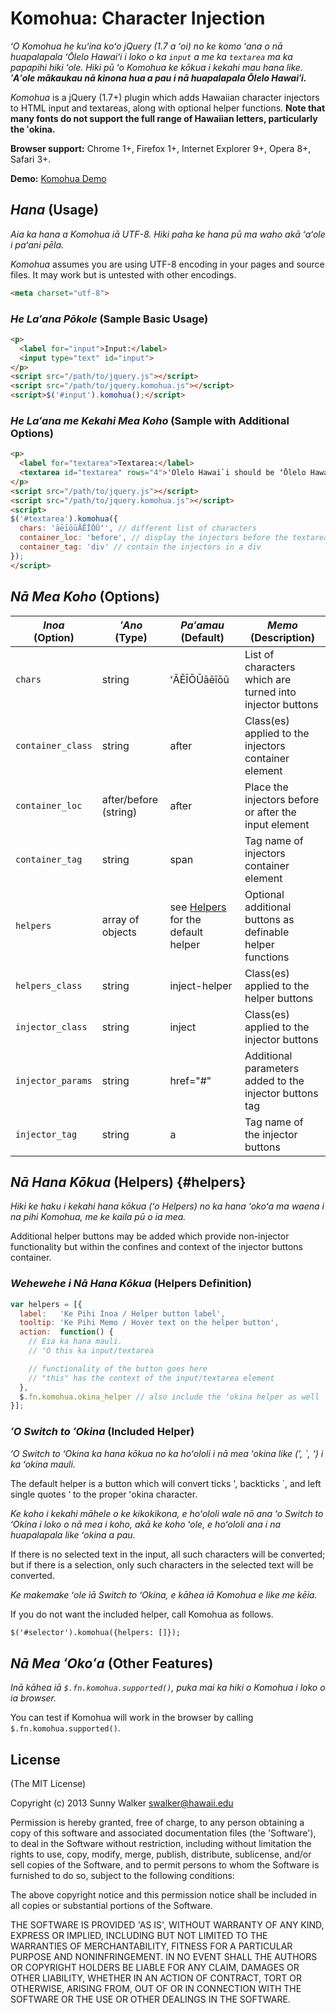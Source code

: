 # Komohua: Character Injection

*ʻO Komohua he kuʻina koʻo jQuery (1.7 a ʻoi) no ke komo ʻana o nā huapalapala ʻŌlelo Hawaiʻi i loko o ka `input` a me ka `textarea` ma ka papapihi hiki ʻole. Hiki pū ʻo Komohua ke kōkua i kekahi mau hana like. __ʻAʻole mākaukau nā kinona hua a pau i nā huapalapala Ōlelo Hawaiʻi.__*

*Komohua* is a jQuery (1.7+) plugin which adds Hawaiian character injectors to HTML input and textareas, along with optional helper functions. **Note that many fonts do not support the full range of Hawaiian letters, particularly the ʻokina.**

**Browser support:** Chrome 1+, Firefox 1+, Internet Explorer 9+, Opera 8+, Safari 3+.

**Demo:** [Komohua Demo](http://hilo.hawaii.edu/js/jquery.komohua/demo.html)

## *Hana* (Usage)

*Aia ka hana a Komohua iā UTF-8. Hiki paha ke hana pū ma waho akā ʻaʻole i paʻani pēla.*

*Komohua* assumes you are using UTF-8 encoding in your pages and source files. It may work but is untested with other encodings.

```html
<meta charset="utf-8">
```

### *He Laʻana Pōkole* (Sample Basic Usage)

```html
<p>
  <label for="input">Input:</label>
  <input type="text" id="input">
</p>
<script src="/path/to/jquery.js"></script>
<script src="/path/to/jquery.komohua.js"></script>
<script>$('#input').komohua();</script>
```

### *He Laʻana me Kekahi Mea Koho* (Sample with Additional Options)

```html
<p>
  <label for="textarea">Textarea:</label>
  <textarea id="textarea" rows="4">'Olelo Hawai`i should be ʻŌlelo Hawaiʻi</textarea>
</p>
<script src="/path/to/jquery.js"></script>
<script src="/path/to/jquery.komohua.js"></script>
<script>
$('#textarea').komohua({
  chars: 'āēīōūĀĒĪŌŪʻ', // different list of characters
  container_loc: 'before', // display the injectors before the textarea
  container_tag: 'div' // contain the injectors in a div
});
</script>
```

## *Nā Mea Koho* (Options)

| *Inoa*<br>(Option) | *ʻAno*<br>(Type) | *Paʻamau*<br>(Default) | *Memo*<br>(Description) |
| ------ | ---- | ------- | ----------- |
| `chars` | string | ʻĀĒĪŌŪāēīōū | List of characters which are turned into injector buttons |
| `container_class` | string | after | Class(es) applied to the injectors container element |
| `container_loc` | after/before (string) | after | Place the injectors before or after the input element |
| `container_tag` | string | span | Tag name of injectors container element |
| `helpers` | array of objects | see [Helpers](#helpers) for the default helper | Optional additional buttons as definable helper functions |
| `helpers_class` | string | inject-helper | Class(es) applied to the helper buttons |
| `injector_class` | string | inject | Class(es) applied to the injector buttons |
| `injector_params` | string | href="#" | Additional parameters added to the injector buttons tag |
| `injector_tag` | string | a | Tag name of the injector buttons |

## *Nā Hana Kōkua* (Helpers)    {#helpers}

*Hiki ke haku i kekahi hana kōkua (ʻo Helpers) no ka hana ʻokoʻa ma waena i na pihi Komohua, me ke kaila pū o ia mea.*

Additional helper buttons may be added which provide non-injector functionality but within the confines and context of the injector buttons container.

### *Wehewehe i Nā Hana Kōkua* (Helpers Definition)

```javascript
var helpers = [{
  label:   'Ke Pihi Inoa / Helper button label',
  tooltip: 'Ke Pihi Memo / Hover text on the helper button',
  action:  function() {
    // Eia ka hana mauli.
    // ʻO this ka input/textarea

    // functionality of the button goes here
    // "this" has the context of the input/textarea element
  },
  $.fn.komohua.okina_helper // also include the ʻokina helper as well
}];
```

### *ʻO Switch to ʻOkina* (Included Helper)

*ʻO Switch to ʻOkina ka hana kōkua no ka hoʻololi i nā mea ʻokina like (', \`, ‘) i ka ʻokina mauli.*

The default helper is a button which will convert ticks ', backticks \`, and left single quotes ‘ to the proper ʻokina character.

*Ke koho i kekahi māhele o ke kikokikona, e hoʻololi wale nō ana ʻo Switch to ʻOkina i loko o nā mea i koho, akā ke koho ʻole, e hoʻololi ana i na huapalapala like ʻokina a pau.*

If there is no selected text in the input, all such characters will be converted; but if there is a selection, only such characters in the selected text will be converted.

*Ke makemake ʻole iā Switch to ʻOkina, e kāhea iā Komohua e like me kēia.*

If you do not want the included helper, call Komohua as follows.

```html
$('#selector').komohua({helpers: []});
```

## *Nā Mea ʻOkoʻa* (Other Features)

*Inā kāhea iā `$.fn.komohua.supported()`, puka mai ka hiki o Komohua i loko o ia browser.*

You can test if Komohua will work in the browser by calling `$.fn.komohua.supported()`.

## License

(The MIT License)

Copyright (c) 2013 Sunny Walker swalker@hawaii.edu

Permission is hereby granted, free of charge, to any person obtaining a copy of this software and associated documentation files (the 'Software'), to deal in the Software without restriction, including without limitation the rights to use, copy, modify, merge, publish, distribute, sublicense, and/or sell copies of the Software, and to permit persons to whom the Software is furnished to do so, subject to the following conditions:

The above copyright notice and this permission notice shall be included in all copies or substantial portions of the Software.

THE SOFTWARE IS PROVIDED 'AS IS', WITHOUT WARRANTY OF ANY KIND, EXPRESS OR IMPLIED, INCLUDING BUT NOT LIMITED TO THE WARRANTIES OF MERCHANTABILITY, FITNESS FOR A PARTICULAR PURPOSE AND NONINFRINGEMENT. IN NO EVENT SHALL THE AUTHORS OR COPYRIGHT HOLDERS BE LIABLE FOR ANY CLAIM, DAMAGES OR OTHER LIABILITY, WHETHER IN AN ACTION OF CONTRACT, TORT OR OTHERWISE, ARISING FROM, OUT OF OR IN CONNECTION WITH THE SOFTWARE OR THE USE OR OTHER DEALINGS IN THE SOFTWARE.

